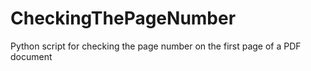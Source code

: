 # CheckingThePageNumber
Python script for checking the page number on the first page of a PDF document
